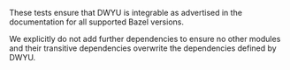 These tests ensure that DWYU is integrable as advertised in the documentation for all supported Bazel versions.

We explicitly do not add further dependencies to ensure no other modules and their transitive dependencies overwrite the dependencies defined by DWYU.
